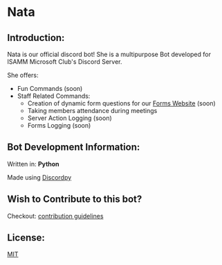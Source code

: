 # Nata
<!-- image here -->
<!-- <hr> -->

##  Introduction:
Nata is our official discord bot!
She is a multipurpose Bot developed for ISAMM Microsoft Club's Discord Server.

She offers:
- Fun Commands (soon)
- Staff Related Commands:
	 - Creation of dynamic form questions for our [Forms Website](https://github.com/ISAMM-Microsoft-Club/forms) (soon)
	- Taking members attendance during meetings
	- Server Action Logging (soon)
	- Forms Logging (soon)



## Bot Development Information:
Written in: **Python**

Made using  [Discordpy](https://github.com/Rapptz/discord.py)


## Wish to Contribute to this bot? 
Checkout: <a href="">[contribution guidelines]()</a>

## License:

[MIT](https://opensource.org/licenses/MIT)

